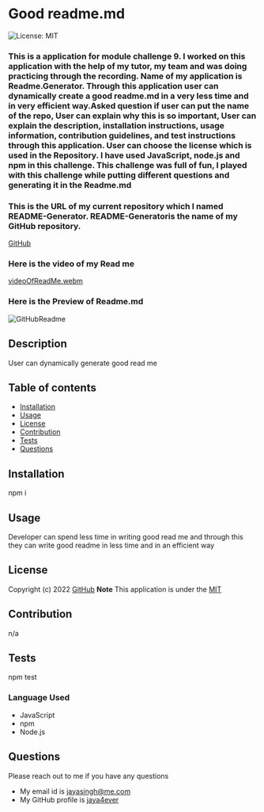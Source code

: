 # Good readme.md
  
![License: MIT](https://img.shields.io/badge/License-MIT-yellow.svg)
### This is a application for module challenge 9. I worked on this application with the help of my tutor, my team and was doing practicing through the recording. Name of my application is Readme.Generator. Through this application user can dynamically create a good readme.md in a very less time and in very efficient way.Asked question if user can put the name of the repo, User can explain why this is so important, User can explain the description, installation instructions, usage information, contribution guidelines, and test instructions through this application. User can choose the license which is used in the Repository. I have used JavaScript, node.js and npm in this challenge. This challenge was full of fun, I played with this challenge while putting different questions and generating it in the Readme.md

### This is the URL of my current repository which I named README-Generator. README-Generatoris the name of my GitHub repository.

[GitHub](https://github.com/jaya4ever/README-Generator "GitHub Repository")

### Here is the video of my Read me

[videoOfReadMe.webm](https://user-images.githubusercontent.com/111536082/205404229-503f2dc1-46b3-4465-9cdf-51eb7c5be890.webm)


### Here is the Preview of Readme.md
![GitHubReadme](https://user-images.githubusercontent.com/111536082/205404336-ff62a835-a993-4ef1-b8bb-10511454a4a4.png)

  ## Description
  User can dynamically generate good read me

  
  ## Table of contents
  * [Installation](#installation)
  * [Usage](#usage)
  * [License](#license)
  * [Contribution](#contribution)
  * [Tests](#tests)
  * [Questions](#questions)

  ## Installation
  npm i

   ## Usage
  Developer can spend less time in writing good read me and through this they can write good readme in less time and in an efficient way

 ## License

  Copyright (c) 2022 [GitHub](https://github.com/jaya4ever)  **Note** This application is under the [MIT](https://MIT-license.org)

  ## Contribution 
  n/a

  ## Tests
  npm test

  ### Language Used 
  * JavaScript
  * npm
  * Node.js


 ## Questions
  Please reach out to me if you have any questions
  
  * My email id is jayasingh@me.com
  * My GitHub profile is [jaya4ever](https://github.com/jaya4ever)


 


